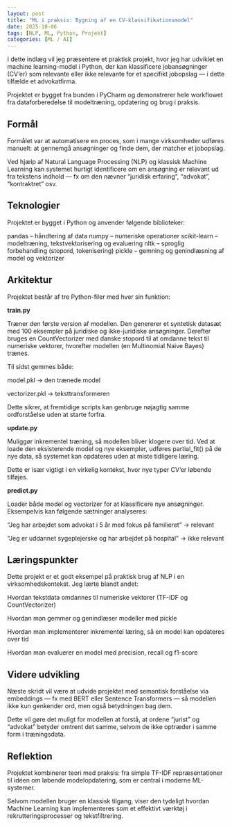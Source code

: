 ```yaml
---
layout: post
title: "ML i praksis: Bygning af en CV-klassifikationsmodel"
date: 2025-10-06
tags: [NLP, ML, Python, Projekt]
categories: [ML / AI]
---
```


I dette indlæg vil jeg præsentere et praktisk projekt, hvor jeg har udviklet en machine learning-model i Python, der kan klassificere jobansøgninger (CV’er) som relevante eller ikke relevante for et specifikt jobopslag — i dette tilfælde et advokatfirma.

Projektet er bygget fra bunden i PyCharm og demonstrerer hele workflowet fra dataforberedelse til modeltræning, opdatering og brug i praksis.

## Formål

Formålet var at automatisere en proces, som i mange virksomheder udføres manuelt:
at gennemgå ansøgninger og finde dem, der matcher et jobopslag.

Ved hjælp af Natural Language Processing (NLP) og klassisk Machine Learning kan systemet hurtigt identificere om en ansøgning er relevant ud fra tekstens indhold — fx om den nævner “juridisk erfaring”, “advokat”, “kontraktret” osv.

## Teknologier

Projektet er bygget i Python og anvender følgende biblioteker:

pandas – håndtering af data
numpy – numeriske operationer
scikit-learn – modeltræning, tekstvektorisering og evaluering
nltk – sproglig forbehandling (stopord, tokenisering)
pickle – gemning og genindlæsning af model og vektorizer

## Arkitektur

Projektet består af tre Python-filer med hver sin funktion:

**train.py**

Træner den første version af modellen.
Den genererer et syntetisk datasæt med 100 eksempler på juridiske og ikke-juridiske ansøgninger.
Derefter bruges en CountVectorizer med danske stopord til at omdanne tekst til numeriske vektorer, hvorefter modellen (en Multinomial Naive Bayes) trænes.

Til sidst gemmes både:

model.pkl → den trænede model

vectorizer.pkl → teksttransformeren

Dette sikrer, at fremtidige scripts kan genbruge nøjagtig samme ordforståelse uden at starte forfra.

**update.py**

Muliggør inkrementel træning, så modellen bliver klogere over tid.
Ved at loade den eksisterende model og nye eksempler, udføres partial_fit() på de nye data, så systemet kan opdateres uden at miste tidligere læring.

Dette er især vigtigt i en virkelig kontekst, hvor nye typer CV’er løbende tilføjes.

**predict.py**

Loader både model og vectorizer for at klassificere nye ansøgninger.
Eksempelvis kan følgende sætninger analyseres:

“Jeg har arbejdet som advokat i 5 år med fokus på familieret” → relevant

“Jeg er uddannet sygeplejerske og har arbejdet på hospital” → ikke relevant

## Læringspunkter

Dette projekt er et godt eksempel på praktisk brug af NLP i en virksomhedskontekst.
Jeg lærte blandt andet:

Hvordan tekstdata omdannes til numeriske vektorer (TF-IDF og CountVectorizer)

Hvordan man gemmer og genindlæser modeller med pickle

Hvordan man implementerer inkrementel læring, så en model kan opdateres over tid

Hvordan man evaluerer en model med precision, recall og f1-score

## Videre udvikling

Næste skridt vil være at udvide projektet med semantisk forståelse via embeddings — fx med BERT eller Sentence Transformers — så modellen ikke kun genkender ord, men også betydningen bag dem.

Dette vil gøre det muligt for modellen at forstå, at ordene “jurist” og “advokat” betyder omtrent det samme, selvom de ikke optræder i samme form i træningsdata.

## Reflektion

Projektet kombinerer teori med praksis:
fra simple TF-IDF repræsentationer til idéen om løbende modelopdatering, som er central i moderne ML-systemer.

Selvom modellen bruger en klassisk tilgang, viser den tydeligt hvordan Machine Learning kan implementeres som et effektivt værktøj i rekrutteringsprocesser og tekstfiltrering.